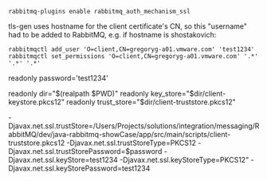 


```shell script
rabbitmq-plugins enable rabbitmq_auth_mechanism_ssl
```


tls-gen uses hostname for the client certificate's CN, 
so this "username" had to be added to RabbitMQ, e.g. if hostname is shostakovich:

```shell script
rabbitmqctl add_user 'O=client,CN=gregoryg-a01.vmware.com' 'test1234'
rabbitmqctl set_permissions 'O=client,CN=gregoryg-a01.vmware.com' '.*' '.*' '.*'
```

readonly password='test1234'

readonly dir="$(realpath $PWD)"
readonly key_store="$dir/client-keystore.pkcs12"
readonly trust_store="$dir/client-truststore.pkcs12"


-Djavax.net.ssl.trustStore=/Users/Projects/solutions/integration/messaging/RabbitMQ/dev/java-rabbitmq-showCase/app/src/main/scripts/client-truststore.pkcs12 -Djavax.net.ssl.trustStoreType=PKCS12 -Djavax.net.ssl.trustStorePassword=$password -Djavax.net.ssl.keyStore=test1234 -Djavax.net.ssl.keyStoreType=PKCS12" -Djavax.net.ssl.keyStorePassword=test1234
